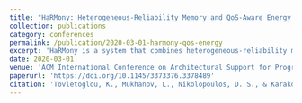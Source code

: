 ```yaml
---
title: "HaRMony: Heterogeneous-Reliability Memory and QoS-Aware Energy Management on Virtualized Servers"
collection: publications
category: conferences
permalink: /publication/2020-03-01-harmony-qos-energy
excerpt: 'HaRMony is a system that combines heterogeneous-reliability memory with QoS-aware energy management policies for virtualized servers, reducing DRAM energy and performance overhead.'
date: 2020-03-01
venue: 'ACM International Conference on Architectural Support for Programming Languages and Operating Systems (ASPLOS)'
paperurl: 'https://doi.org/10.1145/3373376.3378489'
citation: 'Tovletoglou, K., Mukhanov, L., Nikolopoulos, D. S., & Karakonstantis, G. (2020). &quot;HaRMony: Heterogeneous-Reliability Memory and QoS-Aware Energy Management on Virtualized Servers.&quot; <i>ASPLOS ''20</i>, 575–590. https://doi.org/10.1145/3373376.3378489'
---
```

